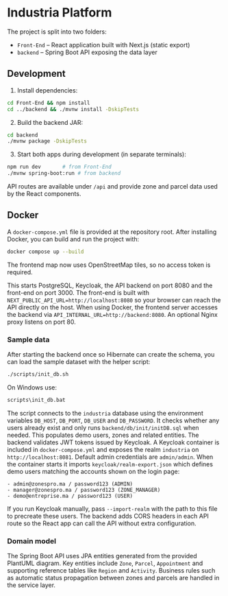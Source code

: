 # Industria Platform

The project is split into two folders:

- `Front-End` – React application built with Next.js (static export)
- `backend` – Spring Boot API exposing the data layer

## Development

1. Install dependencies:

```bash
cd Front-End && npm install
cd ../backend && ./mvnw install -DskipTests
```

2. Build the backend JAR:

```bash
cd backend
./mvnw package -DskipTests
```

3. Start both apps during development (in separate terminals):

```bash
npm run dev       # from Front-End
./mvnw spring-boot:run # from backend
```

API routes are available under `/api` and provide zone and parcel data used by the React components.

## Docker

A `docker-compose.yml` file is provided at the repository root. After installing Docker, you can build and run the project with:

```bash
docker compose up --build
```

The frontend map now uses OpenStreetMap tiles, so no access token is required.

This starts PostgreSQL, Keycloak, the API backend on port 8080 and the front-end on port 3000.
The front-end is built with `NEXT_PUBLIC_API_URL=http://localhost:8080` so your
browser can reach the API directly on the host. When using Docker, the frontend
server accesses the backend via `API_INTERNAL_URL=http://backend:8080`.
An optional Nginx proxy listens on port 80.

### Sample data

After starting the backend once so Hibernate can create the schema, you can
load the sample dataset with the helper script:
```bash
./scripts/init_db.sh
```
On Windows use:
```bat
scripts\init_db.bat
```
The script connects to the `industria` database using the environment
variables `DB_HOST`, `DB_PORT`, `DB_USER` and `DB_PASSWORD`. It checks whether
any users already exist and only runs `backend/db/init/initDB.sql` when
needed. This populates demo users, zones and related entities.
The backend validates JWT tokens issued by Keycloak. A Keycloak container is
included in `docker-compose.yml` and exposes the realm `industria` on
`http://localhost:8081`. Default admin credentials are `admin/admin`.
When the container starts it imports `keycloak/realm-export.json` which defines
demo users matching the accounts shown on the login page:

```
- admin@zonespro.ma / password123 (ADMIN)
- manager@zonespro.ma / password123 (ZONE_MANAGER)
- demo@entreprise.ma / password123 (USER)
```
If you run Keycloak manually, pass `--import-realm` with the path to this file
to precreate these users.
The backend adds CORS headers in each API route so the React app can call the API
without extra configuration.

### Domain model

The Spring Boot API uses JPA entities generated from the provided PlantUML
diagram. Key entities include `Zone`, `Parcel`, `Appointment` and supporting
reference tables like `Region` and `Activity`. Business rules such as automatic
status propagation between zones and parcels are handled in the service layer.

